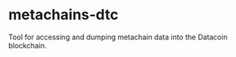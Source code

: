metachains-dtc
==============

Tool for accessing and dumping metachain data into the Datacoin blockchain.
